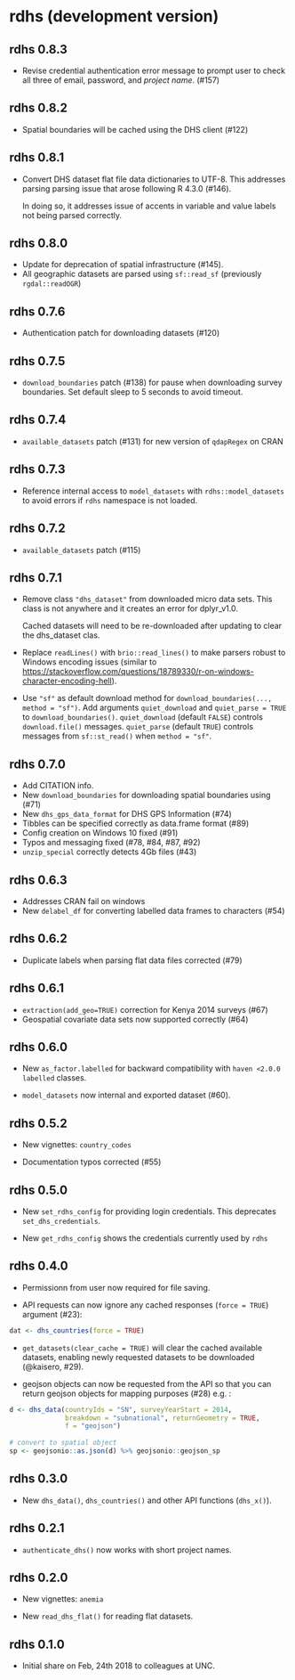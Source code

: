 # rdhs (development version)

## rdhs 0.8.3

* Revise credential authentication error message to prompt user to check
  all three of email, password, and *project name*. (#157)
  
## rdhs 0.8.2

* Spatial boundaries will be cached using the DHS client  (#122)

## rdhs 0.8.1

* Convert DHS dataset flat file data dictionaries to UTF-8. This addresses parsing 
  parsing issue that arose following R 4.3.0 (#146). 
  
  In doing so, it addresses issue of accents in variable and value labels not being parsed correctly.
  
## rdhs 0.8.0

* Update for deprecation of spatial infrastructure (#145).
* All geographic datasets are parsed using `sf::read_sf` (previously `rgdal::readOGR`)

## rdhs 0.7.6

* Authentication patch for downloading datasets (#120) 

## rdhs 0.7.5

* `download_boundaries` patch (#138) for pause when downloading survey boundaries. Set default sleep to 5 seconds to avoid timeout.

## rdhs 0.7.4

* `available_datasets` patch (#131) for new version of `qdapRegex` on CRAN

## rdhs 0.7.3

* Reference internal access to `model_datasets` with `rdhs::model_datasets` to avoid errors if `rdhs` namespace is not loaded.

## rdhs 0.7.2

* `available_datasets` patch (#115)

## rdhs 0.7.1

* Remove class `"dhs_dataset"` from downloaded micro data sets. This class is not 
  anywhere and it creates an error for dplyr_v1.0. 
  
  Cached datasets will need to be re-downloaded after updating to clear the 
  dhs_dataset clas.

* Replace `readLines()` with `brio::read_lines()` to make parsers robust to 
  Windows encoding issues (similar to https://stackoverflow.com/questions/18789330/r-on-windows-character-encoding-hell).

* Use `"sf"` as default download method for `download_boundaries(..., method = "sf")`.
  Add arguments `quiet_download` and `quiet_parse = TRUE` to 
  `download_boundaries()`. `quiet_download` (default `FALSE`) controls `download.file()` 
  messages. `quiet_parse` (default `TRUE`) controls messages from `sf::st_read()` when
  `method = "sf"`.

## rdhs 0.7.0

* Add CITATION info.
* New `download_boundaries` for downloading spatial boundaries using (#71)
* New `dhs_gps_data_format` for DHS GPS Information (#74)
* Tibbles can be specified correctly as data.frame format (#89)
* Config creation on Windows 10 fixed (#91)
* Typos and messaging fixed (#78, #84, #87, #92)
* `unzip_special` correctly detects 4Gb files (#43)

## rdhs 0.6.3

* Addresses CRAN fail on windows 
* New `delabel_df` for converting labelled data frames to characters (#54)

## rdhs 0.6.2

* Duplicate labels when parsing flat data files corrected (#79)

## rdhs 0.6.1

* `extraction(add_geo=TRUE)` correction for Kenya 2014 surveys (#67)
* Geospatial covariate data sets now supported correctly (#64)

## rdhs 0.6.0

* New `as_factor.labelled` for backward compatibility with `haven <2.0.0` 
`labelled` classes.

* `model_datasets` now internal and exported dataset (#60).

## rdhs 0.5.2

* New vignettes: `country_codes`

* Documentation typos corrected (#55)

## rdhs 0.5.0

* New `set_rdhs_config` for providing login credentials. This deprecates
`set_dhs_credentials`. 

* New `get_rdhs_config` shows the credentials currently used by `rdhs`

## rdhs 0.4.0

* Permissionn from user now required for file saving.

* API requests can now ignore any cached responses (`force = TRUE`) argument 
(#23):

```R
dat <- dhs_countries(force = TRUE)
```

* `get_datasets(clear_cache = TRUE)` will clear the cached available datasets,
enabling newly requested datasets to be downloaded (@kaisero, #29).

* geojson objects can now be requested from the API so that you can return
geojson objects for mapping purposes (#28) e.g. :

```R
d <- dhs_data(countryIds = "SN", surveyYearStart = 2014, 
              breakdown = "subnational", returnGeometry = TRUE,
              f = "geojson")
              
# convert to spatial object
sp <- geojsonio::as.json(d) %>% geojsonio::geojson_sp

```

## rdhs 0.3.0

* New `dhs_data()`, `dhs_countries()` and other API functions (`dhs_x()`). 

## rdhs 0.2.1

* `authenticate_dhs()` now works with short project names.

## rdhs 0.2.0

* New vignettes: `anemia`

* New `read_dhs_flat()` for reading flat datasets.

## rdhs 0.1.0

* Initial share on Feb, 24th 2018 to colleagues at UNC.
